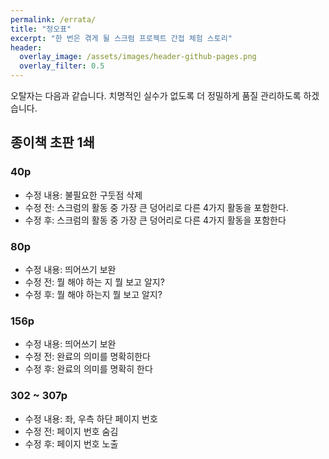 ```yaml
---
permalink: /errata/
title: "정오표"
excerpt: "한 번은 겪게 될 스크럼 프로젝트 간접 체험 스토리"
header:
  overlay_image: /assets/images/header-github-pages.png
  overlay_filter: 0.5
---
```


오탈자는 다음과 같습니다.
치명적인 실수가 없도록 더 정밀하게 품질 관리하도록 하겠습니다.

## 종이책 초판 1쇄

### 40p
* 수정 내용: 불필요한 구둣점 삭제
* 수정 전: 스크럼의 활동 중 가장 큰 덩어리로 다른 4가지 활동을 포함한다.
* 수정 후: 스크럼의 활동 중 가장 큰 덩어리로 다른 4가지 활동을 포함한다

### 80p
* 수정 내용: 띄어쓰기 보완
* 수정 전: 뭘 해야 하는 지 뭘 보고 알지?
* 수정 후: 뭘 해야 하는지 뭘 보고 알지?

### 156p
* 수정 내용: 띄어쓰기 보완
* 수정 전: 완료의 의미를 명확히한다
* 수정 후: 완료의 의미를 명확히 한다

### 302 ~ 307p
* 수정 내용: 좌, 우측 하단 페이지 번호
* 수정 전: 페이지 번호 숨김
* 수정 후: 페이지 번호 노출
